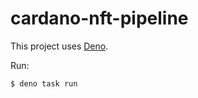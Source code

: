 # cardano-nft-pipeline

This project uses [Deno](https://deno.land/).

Run:

```
$ deno task run
```
